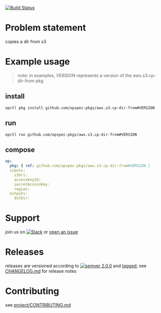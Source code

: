 [![Build Status](https://travis-ci.org/opspec-pkgs/aws.s3.cp-dir-from.svg?branch=master)](https://travis-ci.org/opspec-pkgs/aws.s3.cp-dir-from)

# Problem statement
copies a dir from s3

# Example usage

> note: in examples, VERSION represents a version of the aws.s3.cp-dir-from pkg

## install

```shell
opctl pkg install github.com/opspec-pkgs/aws.s3.cp-dir-from#VERSION
```

## run

```
opctl run github.com/opspec-pkgs/aws.s3.cp-dir-from#VERSION
```

## compose

```yaml
op:
  pkg: { ref: github.com/opspec-pkgs/aws.s3.cp-dir-from#VERSION }
  inputs: 
    s3Uri:
    accessKeyId:
    secretAccessKey:
    region:
  outputs: 
    dstDir:
```

# Support

join us on [![Slack](https://opspec-slackin.herokuapp.com/badge.svg)](https://opspec-slackin.herokuapp.com/)
or [open an issue](https://github.com/opspec-pkgs/aws.s3.cp-dir-from/issues)

# Releases

releases are versioned according to
[![semver 2.0.0](https://img.shields.io/badge/semver-2.0.0-brightgreen.svg)](http://semver.org/spec/v2.0.0.html)
and [tagged](https://git-scm.com/book/en/v2/Git-Basics-Tagging); see
[CHANGELOG.md](CHANGELOG.md) for release notes

# Contributing

see [project/CONTRIBUTING.md](https://github.com/opspec-pkgs/project/blob/master/CONTRIBUTING.md)
